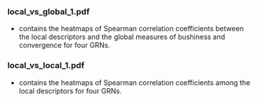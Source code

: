 ### local_vs_global_1.pdf
- contains the heatmaps of Spearman correlation coefficients between the local descriptors and the global measures of bushiness and convergence
  for four GRNs.
### local_vs_local_1.pdf
- contains the heatmaps of Spearman correlation coefficients among the local descriptors for four GRNs.
